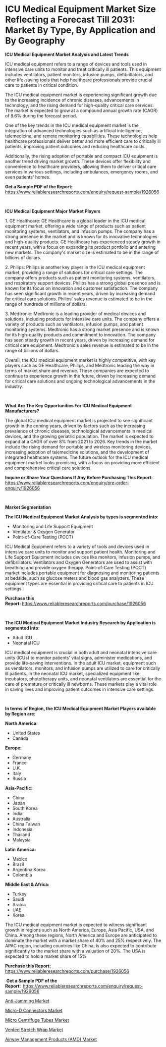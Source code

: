 <p><h1>ICU Medical Equipment Market Size Reflecting a Forecast Till 2031: Market By Type, By Application and By Geography</h1></p><p><strong>ICU Medical Equipment Market Analysis and Latest Trends</strong></p>
<p><p>ICU medical equipment refers to a range of devices and tools used in intensive care units to monitor and treat critically ill patients. This equipment includes ventilators, patient monitors, infusion pumps, defibrillators, and other life-saving tools that help healthcare professionals provide crucial care to patients in critical condition.</p><p>The ICU medical equipment market is experiencing significant growth due to the increasing incidence of chronic diseases, advancements in technology, and the rising demand for high-quality critical care services. The market is expected to grow at a compound annual growth rate (CAGR) of 8.6% during the forecast period.</p><p>One of the key trends in the ICU medical equipment market is the integration of advanced technologies such as artificial intelligence, telemedicine, and remote monitoring capabilities. These technologies help healthcare professionals deliver better and more efficient care to critically ill patients, improving patient outcomes and reducing healthcare costs.</p><p>Additionally, the rising adoption of portable and compact ICU equipment is another trend driving market growth. These devices offer flexibility and convenience to healthcare providers, allowing them to deliver critical care services in various settings, including ambulances, emergency rooms, and even patients' homes.</p></p>
<p><strong>Get a Sample PDF of the Report:&nbsp;</strong> <a href="https://www.reliableresearchreports.com/enquiry/request-sample/1926056">https://www.reliableresearchreports.com/enquiry/request-sample/1926056</a></p>
<p>&nbsp;</p>
<p><strong>ICU Medical Equipment Major Market Players</strong></p>
<p><p>1. GE Healthcare: GE Healthcare is a global leader in the ICU medical equipment market, offering a wide range of products such as patient monitoring systems, ventilators, and infusion pumps. The company has a strong presence in the market and is known for its innovative technologies and high-quality products. GE Healthcare has experienced steady growth in recent years, with a focus on expanding its product portfolio and entering new markets. The company's market size is estimated to be in the range of billions of dollars.</p><p>2. Philips: Philips is another key player in the ICU medical equipment market, providing a range of solutions for critical care settings. The company offers products such as patient monitoring systems, ventilators, and respiratory support devices. Philips has a strong global presence and is known for its focus on innovation and customer satisfaction. The company has seen significant growth in recent years, driven by increasing demand for critical care solutions. Philips' sales revenue is estimated to be in the range of hundreds of millions of dollars.</p><p>3. Medtronic: Medtronic is a leading provider of medical devices and solutions, including products for intensive care units. The company offers a variety of products such as ventilators, infusion pumps, and patient monitoring systems. Medtronic has a strong market presence and is known for its high-quality products and commitment to innovation. The company has seen steady growth in recent years, driven by increasing demand for critical care equipment. Medtronic's sales revenue is estimated to be in the range of billions of dollars.</p><p>Overall, the ICU medical equipment market is highly competitive, with key players such as GE Healthcare, Philips, and Medtronic leading the way in terms of market share and revenue. These companies are expected to continue to experience growth in the future, driven by increasing demand for critical care solutions and ongoing technological advancements in the industry.</p></p>
<p>&nbsp;</p>
<p><strong>What Are The Key Opportunities For ICU Medical Equipment Manufacturers?</strong></p>
<p><p>The global ICU medical equipment market is projected to see significant growth in the coming years, driven by factors such as the increasing prevalence of chronic diseases, technological advancements in medical devices, and the growing geriatric population. The market is expected to expand at a CAGR of over 8% from 2021 to 2026. Key trends in the market include the rising demand for portable and wireless monitoring devices, increasing adoption of telemedicine solutions, and the development of integrated healthcare systems. The future outlook for the ICU medical equipment market looks promising, with a focus on providing more efficient and comprehensive critical care solutions.</p></p>
<p><strong>Inquire or Share Your Questions If Any Before Purchasing This Report:</strong> <a href="https://www.reliableresearchreports.com/enquiry/pre-order-enquiry/1926056">https://www.reliableresearchreports.com/enquiry/pre-order-enquiry/1926056</a></p>
<p>&nbsp;</p>
<p><strong>Market Segmentation</strong></p>
<p><strong>The ICU Medical Equipment Market Analysis by types is segmented into:</strong></p>
<p><ul><li>Monitoring and Life Support Equipment</li><li>Ventilator & Oxygen Generator</li><li>Point-of-Care Testing (POCT)</li></ul></p>
<p><p>ICU Medical Equipment refers to a variety of tools and devices used in intensive care units to monitor and support patient health. Monitoring and Life Support Equipment includes devices like monitors, infusion pumps, and defibrillators. Ventilators and Oxygen Generators are used to assist with breathing and provide oxygen therapy. Point-of-Care Testing (POCT) market includes portable equipment for diagnosing and monitoring patients at bedside, such as glucose meters and blood gas analyzers. These equipment types are essential in providing critical care to patients in ICU settings.</p></p>
<p><strong>Purchase this Report:&nbsp;</strong><a href="https://www.reliableresearchreports.com/purchase/1926056">https://www.reliableresearchreports.com/purchase/1926056</a></p>
<p>&nbsp;</p>
<p><strong>The ICU Medical Equipment Market Industry Research by Application is segmented into:</strong></p>
<p><ul><li>Adult ICU</li><li>Neonatal ICU</li></ul></p>
<p><p>ICU medical equipment is crucial in both adult and neonatal intensive care units (ICUs) to monitor patients' vital signs, administer medications, and provide life-saving interventions. In the adult ICU market, equipment such as ventilators, monitors, and infusion pumps are utilized to care for critically ill patients. In the neonatal ICU market, specialized equipment like incubators, phototherapy units, and neonatal ventilators are essential for the care of premature or critically ill newborns. These markets play a vital role in saving lives and improving patient outcomes in intensive care settings.</p></p>
<p>&nbsp;</p>
<p><strong>In terms of Region, the ICU Medical Equipment Market Players available by Region are:</strong></p>
<p>
    <p> <strong> North America: </strong>
        <ul>
            <li>United States</li>
            <li>Canada</li>
        </ul>
        </p> 
    <p> <strong> Europe: </strong>
        <ul>
            <li>Germany</li>
            <li>France</li>
            <li>U.K.</li>
            <li>Italy</li>
            <li>Russia</li>
        </ul>
        </p> 
    <p> <strong> Asia-Pacific: </strong>
        <ul>
            <li>China</li>
            <li>Japan</li>
            <li>South Korea</li>
            <li>India</li>
            <li>Australia</li>
            <li>China Taiwan</li>
            <li>Indonesia</li>
            <li>Thailand</li>
            <li>Malaysia</li>
        </ul>
        </p> 
    <p> <strong> Latin America: </strong>
        <ul>
            <li>Mexico</li>
            <li>Brazil</li>
            <li>Argentina Korea</li>
            <li>Colombia</li>
        </ul>
        </p> 
    <p> <strong> Middle East & Africa: </strong>
        <ul>
            <li>Turkey</li>
            <li>Saudi</li>
            <li>Arabia</li>
            <li>UAE</li>
            <li>Korea</li>
        </ul>
    </p>
    </p>
<p><p>The ICU medical equipment market is expected to witness significant growth in regions such as North America, Europe, Asia Pacific, USA, and China. Among these regions, North America and Europe are anticipated to dominate the market with a market share of 40% and 25% respectively. The APAC region, including countries like China, is also expected to contribute significantly to the market share with a valuation of 20%. The USA is expected to hold a market share of 15%.</p></p>
<p><strong>Purchase this Report: </strong><a href="https://www.reliableresearchreports.com/purchase/1926056">https://www.reliableresearchreports.com/purchase/1926056</a></p>
<p>&nbsp;<strong>Get a Sample PDF of the Report:&nbsp;&nbsp;</strong><a href="https://www.reliableresearchreports.com/enquiry/request-sample/1926056">https://www.reliableresearchreports.com/enquiry/request-sample/1926056</a></p>
<p><strong></strong></p>
<p><p><a href="https://woozy-pyroraptor-a1f.notion.site/Anti-Jamming-Market-Analysis-Examines-its-Scope-on-Growth-Opportunities-and-Forecasted-Trends-Spann-7d10fb8921b5456696ec331ad87ca619">Anti-Jamming Market</a></p><p><a href="https://rainy-horn-d69.notion.site/Micro-D-Connectors-Market-Size-2024-2031-Global-Industrial-Analysis-Key-Geographical-Regions-Mar-9e589345f4c34cdcabfde2132910cb47">Micro-D Connectors Market</a></p><p><a href="https://view.publitas.com/reportprime-1/micro-centrifuge-tubes-market-size-2024-2031-global-industrial-analysis-key-geographical-regions-market-share-top-key-players-product-types-and-forecast-research-report/">Micro Centrifuge Tubes Market</a></p><p><a href="https://view.publitas.com/reportprime-1/global-vented-stretch-wrap-market-by-types-applications-and-major-players-with-regional-growth-rate-analysis-and-development-situation-from-2024-to-2031/">Vented Stretch Wrap Market</a></p><p><a href="https://woozy-pyroraptor-a1f.notion.site/Airway-Management-Products-AMD-Market-Size-2024-2031-Global-Industrial-Analysis-Key-Geographica-8e7fed3920064aa3bfcd1e5580c630fb">Airway Management Products (AMD) Market</a></p></p>